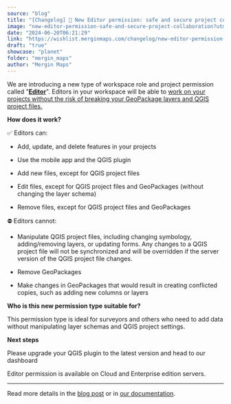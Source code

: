 ```yaml
---
source: "blog"
title: "[Changelog] 🔏 New Editor permission: safe and secure project collaboration"
image: "new-editor-permission-safe-and-secure-project-collaboration?utm_source=qgis"
date: "2024-06-20T06:21:29"
link: "https://wishlist.merginmaps.com/changelog/new-editor-permission-safe-and-secure-project-collaboration?utm_source=qgis"
draft: "true"
showcase: "planet"
folder: "mergin_maps"
author: "Mergin Maps"
---
```


<p>We are introducing a new type of workspace role and project permission called "<strong><u>Editor</u></strong>". Editors in your workspace will be able to <u>work on your projects without the risk of breaking your GeoPackage layers and QGIS project files.</u></p><p><strong>How does it work?</strong></p><p>✅ Editors can:</p><ul>
<li><p>Add, update, and delete features in your projects</p></li>
<li><p>Use the mobile app and the QGIS plugin</p></li>
<li><p>Add new files, except for QGIS project files</p></li>
<li><p>Edit files, except for QGIS project files and GeoPackages (without changing the layer schema)</p></li>
<li><p>Remove files, except for QGIS project files and GeoPackages</p></li>
</ul><p>⛔️ Editors cannot:</p><ul>
<li><p>Manipulate QGIS project files, including changing symbology, adding/removing layers, or updating forms. Any changes to a QGIS project file will not be synchronized and will be overridden if the server version of the QGIS project file changes.</p></li>
<li><p>Remove GeoPackages</p></li>
<li><p>Make changes in GeoPackages that would result in creating conflicted copies, such as adding new columns or layers</p></li>
</ul><p><strong>Who is this new permission type suitable for?</strong></p><p>This permission type is ideal for surveyors and others who need to add data without manipulating layer schemas and QGIS project settings.</p><p><strong>Next steps</strong></p><p>Please upgrade your QGIS plugin to the latest version and head to our dashboard</p><p></p><p>Editor permission is available on Cloud and Enterprise edition servers.</p><hr /><p>Read more details in the <a href="https://merginmaps.com/blog/introducing-editor-permissions---our-most-requested-feature" rel="noopener noreferrer nofollow" target="_blank">blog post</a> or in <a href="https://merginmaps.com/docs/manage/permissions/" rel="noopener noreferrer nofollow" target="_blank">our documentation</a>.</p>
